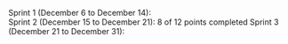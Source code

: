 Sprint 1 (December 6 to December 14):   
Sprint 2 (December 15 to December 21): 8 of 12 points completed
Sprint 3 (December 21 to December 31): 
